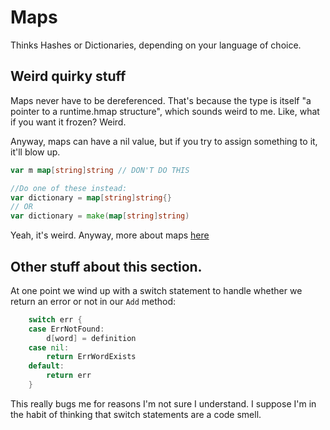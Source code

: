# Maps

Thinks Hashes or Dictionaries, depending on your language of choice.

## Weird quirky stuff

Maps never have to be dereferenced. That's because the type is itself "a pointer to a runtime.hmap structure", which sounds weird to me. Like, what if you want it frozen? Weird.

Anyway, maps can have a nil value, but if you try to assign something to it, it'll blow up.

```go
var m map[string]string // DON'T DO THIS

//Do one of these instead:
var dictionary = map[string]string{}
// OR
var dictionary = make(map[string]string)
```

Yeah, it's weird. Anyway, more about maps [here](https://blog.golang.org/go-maps-in-action)

## Other stuff about this section.

At one point we wind up with a switch statement to handle whether we return an error or not in our `Add` method:

```go
	switch err {
	case ErrNotFound:
		d[word] = definition
	case nil:
		return ErrWordExists
	default:
		return err
	}
```

This really bugs me for reasons I'm not sure I understand. I suppose I'm in the habit of thinking that switch statements are a code smell.

